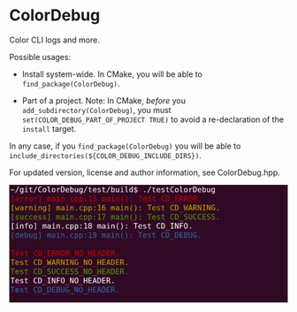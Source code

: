 ColorDebug
==========

Color CLI logs and more.

Possible usages:

* Install system-wide. In CMake, you will be able to `find_package(ColorDebug)`.

* Part of a project. Note: In CMake, *before* you `add_subdirectory(ColorDebug)`, you must `set(COLOR_DEBUG_PART_OF_PROJECT TRUE)` to avoid a re-declaration of the `install` target.

In any case, if you `find_package(ColorDebug)` you will be able to `include_directories(${COLOR_DEBUG_INCLUDE_DIRS})`.

For updated version, license and author information, see ColorDebug.hpp.

[![Image](test/testColorDebug.png)](./)
